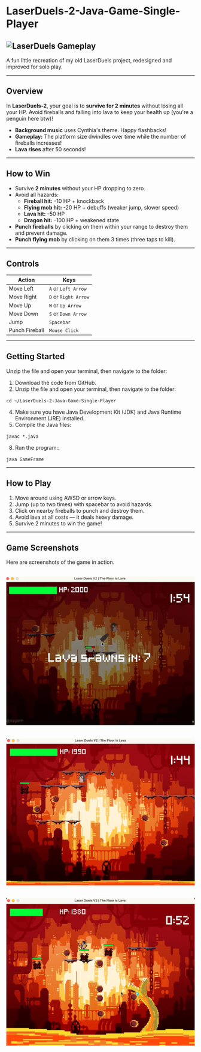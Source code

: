 # LaserDuels-2-Java-Game-Single-Player

![LaserDuels Gameplay](images/gameplay.gif)
---

A fun little recreation of my old LaserDuels project, redesigned and improved for solo play.

---

## Overview

In **LaserDuels-2**, your goal is to **survive for 2 minutes** without losing all your HP. Avoid fireballs and falling into lava to keep your health up 
(you're a penguin here btw)!

- **Background music** uses Cynthia's theme. Happy flashbacks!
- **Gameplay:** The platform size dwindles over time while the number of fireballs increases!
- **Lava rises** after 50 seconds!

 ---

## How to Win

- Survive **2 minutes** without your HP dropping to zero.
- Avoid all hazards:
  - **Fireball hit:** -10 HP + knockback
  - **Flying mob hit:** -20 HP + debuffs (weaker jump, slower speed)
  - **Lava hit:** -50 HP
  - **Dragon hit:** -100 HP + weakened state
- **Punch fireballs** by clicking on them within your range to destroy them and prevent damage.
- **Punch flying mob** by clicking on them 3 times (three taps to kill).

---

## Controls

| Action         | Keys                  |
| ---------------| --------------------- |
| Move Left      | `A` or `Left Arrow`   |
| Move Right     | `D` or `Right Arrow`  |
| Move Up        | `W` or `Up Arrow`     |
| Move Down      | `S` or `Down Arrow`   |
| Jump           | `Spacebar`            |
| Punch Fireball | `Mouse Click`         |

---

## Getting Started


Unzip the file and open your terminal, then navigate to the folder:
1. Download the code from GitHub.
2. Unzip the file and open your terminal, then navigate to the folder:
```
cd ~/LaserDuels-2-Java-Game-Single-Player
```
4. Make sure you have Java Development Kit (JDK) and Java Runtime Environment (JRE) installed.
5. Compile the Java files:
```
javac *.java
```
8. Run the program::
```
java GameFrame
```

---

## How to Play

1. Move around using AWSD or arrow keys.
2. Jump (up to two times) with spacebar to avoid hazards.
3. Click on nearby fireballs to punch and destroy them.
4. Avoid lava at all costs — it deals heavy damage.
5. Survive 2 minutes to win the game!

---

## Game Screenshots

Here are screenshots of the game in action.

![LaserDuels Gameplay](images/ssv2-1.png)
---
![LaserDuels Gameplay](images/ssv2-2.png)
---
![LaserDuels Gameplay](images/ssv2-3.png)
---
